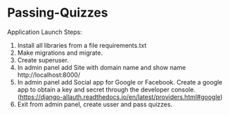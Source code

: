 # Passing-Quizzes

Application Launch Steps:

1. Install all libraries from a file requirements.txt
2. Make migrations and migrate.
3. Create superuser.
4. In admin panel add Site with domain name and show name http://localhost:8000/
5. In admin panel add Social app for Google or Facebook.
Create a google app to obtain a key and secret through the developer console. 
(https://django-allauth.readthedocs.io/en/latest/providers.html#google)
6. Exit from admin panel, create usser and pass quizzes.
